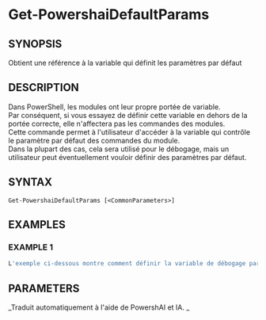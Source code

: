 ﻿---
external help file: powershai-help.xml
schema: 2.0.0
powershai: true
---

# Get-PowershaiDefaultParams

## SYNOPSIS <!--!= @#Synop !-->
Obtient une référence à la variable qui définit les paramètres par défaut

## DESCRIPTION <!--!= @#Desc !-->
Dans PowerShell, les modules ont leur propre portée de variable.  
Par conséquent, si vous essayez de définir cette variable en dehors de la portée correcte, elle n'affectera pas les commandes des modules.  
Cette commande permet à l'utilisateur d'accéder à la variable qui contrôle le paramètre par défaut des commandes du module.  
Dans la plupart des cas, cela sera utilisé pour le débogage, mais un utilisateur peut éventuellement vouloir définir des paramètres par défaut.

## SYNTAX <!--!= @#Syntax !-->

```
Get-PowershaiDefaultParams [<CommonParameters>]
```

## EXAMPLES <!--!= @#Ex !-->

### EXAMPLE 1
```powershell
L'exemple ci-dessous montre comment définir la variable de débogage par défaut de la commande Invoke-Http.
```


## PARAMETERS <!--!= @#Params !-->




<!--PowershaiAiDocBlockStart-->
_Traduit automatiquement à l'aide de PowershAI et IA. 
_
<!--PowershaiAiDocBlockEnd-->
